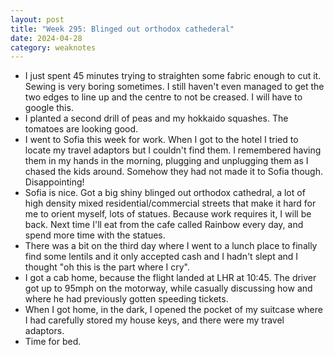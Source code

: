 ```yaml
---
layout: post
title: "Week 295: Blinged out orthodox cathederal"
date: 2024-04-28
category: weaknotes
---
```

* I just spent 45 minutes trying to straighten some fabric enough to cut it. Sewing is very boring sometimes. I still haven't even managed to get the two edges to line up and the centre to not be creased. I will have to google this.
* I planted a second drill of peas and my hokkaido squashes. The tomatoes are looking good.
* I went to Sofia this week for work. When I got to the hotel I tried to locate my travel adaptors but I couldn't find them. I remembered having them in my hands in the morning, plugging and unplugging them as I chased the kids around. Somehow they had not made it to Sofia though. Disappointing!
* Sofia is nice. Got a big shiny blinged out orthodox cathedral, a lot of high density mixed residential/commercial streets that make it hard for me to orient myself, lots of statues. Because work requires it, I will be back. Next time I'll eat from the cafe called Rainbow every day, and spend more time with the statues.
* There was a bit on the third day where I went to a lunch place to finally find some lentils and it only accepted cash and I hadn't slept and I thought "oh this is the part where I cry".
* I got a cab home, because the flight landed at LHR at 10:45. The driver got up to 95mph on the motorway, while casually discussing how and where he had previously gotten speeding tickets.
* When I got home, in the dark, I opened the pocket of my suitcase where I had carefully stored my house keys, and there were my travel adaptors.
* Time for bed.

